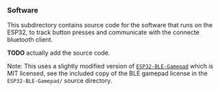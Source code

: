 ### Software

This subdirectory contains source code for the software that runs on the ESP32, to track button presses and communicate with the connecte bluetooth client.

**TODO** actually add the source code.

Note: This uses a slightly modified version of [`ESP32-BLE-Gamepad`](https://github.com/lemmingDev/ESP32-BLE-Gamepad) which is MIT licensed, see the included copy of the BLE gamepad license in the `ESP32-BLE-Gamepad/` source directory.


